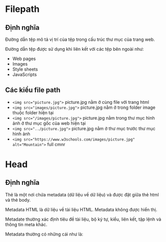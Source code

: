 # Filepath
## Định nghĩa
Đường dẫn tệp mô tả vị trí của tệp trong cấu trúc thư mục của trang web.

Đường dẫn tệp được sử dụng khi liên kết với các tệp bên ngoài như:
- Web pages
- Images
- Style sheets
- JavaScripts

## Các kiểu file path

- `<img src="picture.jpg">`	picture.jpg nằm ở cùng file với trang html
- `<img src="images/picture.jpg">`	picture.jpg nằm ở trong folder image thuộc folder hiện tại 
- `<img src="/images/picture.jpg">`	picture.jpg nằm trong thư mục hình ảnh ở thư mục gốc của web hiện tại
- `<img src="../picture.jpg">`	picture.jpg nằm ở thư mục trước thư mục hình ảnh
- `<img src="https://www.w3schools.com/images/picture.jpg" alt="Mountain">` full cmnr

# Head
## Định nghĩa
Thẻ <head> là một nơi chứa metadata (dữ liệu về dữ liệu) và được đặt giữa thẻ html và thẻ body.

Metadata HTML là dữ liệu về tài liệu HTML. Metadata không được hiển thị.

Metadate thường xác định tiêu đề tài liệu, bộ ký tự, kiểu, liên kết, tập lệnh và thông tin meta khác.

Metadata thường có những cái như là: <title>, <style>, <meta>, <link>, <script>, and <base>.

## Các thành phần
### <title>
- Định nghĩa một tiêu đề trong tab trình duyệt
- Cung cấp một tiêu đề cho trang khi nó được thêm vào mục yêu thích
- Hiển thị tiêu đề cho trang trong kết quả của công cụ tìm kiếm

```
<head>
  <title>Supersoap</title>
</head>
```

### <style>
Phần tử <style> được sử dụng để xác định cách thông tin sẽ được hiển thị như nào cho một trang HTML
```
<style>
  body {background-color: powderblue;}
  h1 {color: red;}
  p {color: blue;}
</style>
```

### <link>

Phần tử <link> được sử dụng để liên kết với các file bên ngoài css,javascript chẳng hạn:
```
<link rel="stylesheet" href="mystyle.css">
```

### <meta>
Phần tử <meta> được sử dụng để chỉ định bộ ký tự nào được sử dụng, mô tả trang, từ khóa, tác giả và Metadata khác.

Metadata được sử dụng bởi các trình duyệt (cách hiển thị nội dung), bởi các công cụ tìm kiếm (từ khóa) và các dịch vụ web khác.

Định nghĩa bảng mã kí tự
```
<meta charset="UTF-8">
```

Định nghĩa miêu tả trang web
```
<meta name="description" content="Free Web tutorials">
```

Định nghĩa keyword cho các công cụ tìm kiếm
```
<meta name="keywords" content="HTML, CSS, XML, JavaScript">
```

Định nghĩa tác giả của trang
```
<meta name="author" content="John Doe">
```

### Viewport
Khung nhìn là khu vực hiển thị của người dùng trên một trang web.
Nó thay đổi theo thiết bị và sẽ nhỏ hơn trên điện thoại di động so với trên màn hình máy tính.

```
<meta name="viewport" content="width=device-width, initial-scale=1.0">
```

<meta> viewport cung cấp hướng dẫn cho trình duyệt về cách kiểm soát kích thước và tỷ lệ của trang.

Phần width = width-width thiết lập chiều rộng của trang để theo chiều rộng màn hình của thiết bị (sẽ thay đổi tùy theo thiết bị).

Phần scale-scale = 1.0 đặt mức thu phóng ban đầu khi trang được trình duyệt tải lần đầu tiên.


### <base> 
Tag <base> định một địa chỉ mặc định hoặc một mục tiêu mặc định cho tất cả các liên kết trên một trang.
Tag <base> nằm bên trong thành phần <head>
```
<head>
<base href="http://www.hocwebchuan.com" />
<base target="_blank" />
</head>

<body>
<p><a href="http://www.hocwebchuan.com">Xhtmlcss</a></p>
</body>
```

Thuộc tính target="_blank": click vào sẽ mở ra cửa sổ mới.

Ví dụ cho biết, tất cả link http://www.hocwebchuan.com trong văn bản HTML đều có thuộc tính target="_blank"

# Layout
## Định nghĩa
Trang web thường hiển thị nội dung trong nhiều cột (như tạp chí hoặc báo).

HTML5 cung cấp các yếu tố ngữ nghĩa mới xác định các phần khác nhau của trang web

## Các thành phần
![image](https://user-images.githubusercontent.com/45547213/52684160-cf79f200-2f77-11e9-99b8-9df77eed55ac.png)
- <title> - Xác định tiêu đề cho tài liệu hoặc section
- <nav> - Xác định vùng chứa cho các liên kết điều hướng
- <section> - Xác định một phần trong tài liệu
- <article> - Xác định một bài viết độc lập
- <sid> - Xác định nội dung ngoài nội dung (như thanh bên)
- <footer> - Xác định chân trang cho tài liệu hoặc section
- <details> - Xác định chi tiết bổ sung
- <Summary> - Xác định heading cho <detail>

## Các cách tạo layout
- HTML tables (not recommended)
Phần tử <bảng> không được thiết kế để trở thành một công cụ bố trí layout!
Mục đích của phần tử <bảng> là hiển thị dữ liệu dạng bảng. 
Vì vậy, không sử dụng bảng để bố trí trang của bạn! Nó sẽ mang một mớ hỗn độn vào mã của bạn.
Và hãy tưởng tượng sẽ khó khăn như thế nào để thiết kế lại trang web của bạn sau một vài tháng.

- Css framework
Nếu bạn muốn tạo bố cục nhanh, bạn có thể sử dụng Css framework, như W3.CSS hoặc Bootstrap.

- CSS float property
Bình thường người ta hay sử dụng float property để thiết kế web layout 
Float rất dễ học - bạn chỉ cần biết cách làm thế nào float và thuộc tính của nó hoạt động. 
Nhược điểm: Các phần tử nổi được gắn với luồng tài liệu, có thể gây hại cho tính linh hoạt. 


- CSS flexbox
Flexbox là một chế độ bố trí mới trong CSS3.
Việc sử dụng flexbox đảm bảo rằng các thành phần hoạt động có thể dự đoán được
khi bố cục trang phải phù hợp với các kích thước màn hình khác nhau và các thiết bị hiển thị khác nhau. 

Nhược điểm: Không hoạt động trong IE10 trở về trước.

- CSS grid
Mô-đun bố trí dạng lưới cung cấp một hệ thống bố cục dựa trên lưới, 
với các hàng và cột, giúp thiết kế trang web dễ dàng hơn mà không phải sử dụng phao và định vị.

Nhược điểm: Không hoạt động trong IE cũng như trong Edge 15 trở về trước.




